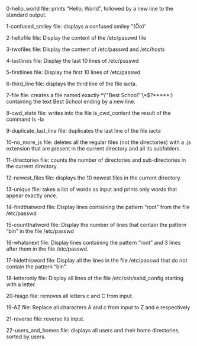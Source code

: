 0-hello_world file: prints “Hello, World”, followed by a new line to the standard output.

1-confused_smiley file: displays a confused smiley "(Ôo)'

2-hellofile file: Display the content of the /etc/passwd file

3-twofiles file: Display the content of /etc/passwd and /etc/hosts

4-lastlines file: Display the last 10 lines of /etc/passwd

5-firstlines file: Display the first 10 lines of /etc/passwd

6-third_line file: displays the third line of the file iacta.

7-file file: creates a file named exactly \*\\'"Best School"\'\\*$\?\*\*\*\*\*:) containing the text Best School ending by a new line.

8-cwd_state file: writes into the file ls_cwd_content the result of the command ls -la

9-duplicate_last_line file: duplicates the last line of the file iacta

10-no_more_js file: deletes all the regular files (not the directories) with a .js extension that are present in the current directory and all its subfolders.

11-directories file: counts the number of directories and sub-directories in the current directory.

12-newest_files file: displays the 10 newest files in the current directory.

13-unique file: takes a list of words as input and prints only words that appear exactly once.

14-findthatword file: Display lines containing the pattern “root” from the file /etc/passwd

15-countthatword file: Display the number of lines that contain the pattern “bin” in the file /etc/passwd

16-whatsnext file: Display lines containing the pattern “root” and 3 lines after them in the file /etc/passwd.

17-hidethisword file: Display all the lines in the file /etc/passwd that do not contain the pattern “bin”.

18-letteronly file: Display all lines of the file /etc/ssh/sshd_config starting with a letter.

20-hiago file: removes all letters c and C from input.

19-AZ file: Replace all characters A and c from input to Z and e respectively

21-reverse file: reverse its input.

22-users_and_homes file: displays all users and their home directories, sorted by users.

